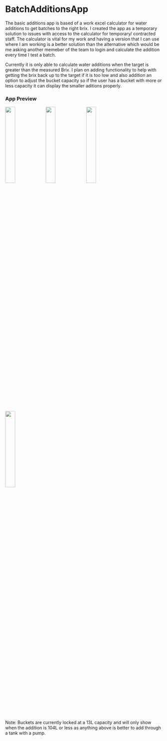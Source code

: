 # BatchAdditionsApp

The basic additions app is based of a work excel calculator for water additions to get batches to the right brix. I created the app as a temporary solution to issues with access to the calculator for temporary/ contracted staff. The calculator is vital for my work and having a version that I can use where I am working is a better solution than the alternative which would be me asking another memeber of the team to login and calculate the addition every time I test a batch. 

Currently it is only able to calculate water additions when the target is greater than the measured Brix. I plan on adding functionality to help with getting the brix back up to the target if it is too low and also addition an option to adjust the bucket capacity so if the user has a bucket with more or less capacity it can display the smaller aditions properly.

### App Preview
<img src="https://github.com/rkt98/BatchAdditionsApp/assets/37614145/52180078-a9e1-4af4-925a-002345c09c6b" height=25% width=25%>
<img src="https://github.com/rkt98/BatchAdditionsApp/assets/37614145/5ce8acdd-6d01-4965-abc7-b0da5f41a032" height=25% width=25%>
<img src="https://github.com/rkt98/BatchAdditionsApp/assets/37614145/f14f0c0f-d860-40fd-8244-4461d4736b40" height=25% width=25%>
<img src="https://github.com/rkt98/BatchAdditionsApp/assets/37614145/f9b3f029-88df-4423-b00f-cc399f724af2" height=25% width=25%>

Note: Buckets are currently locked at a 13L capacity and will only show when the addition is 104L or less as anything above is better to add through a tank with a pump.
